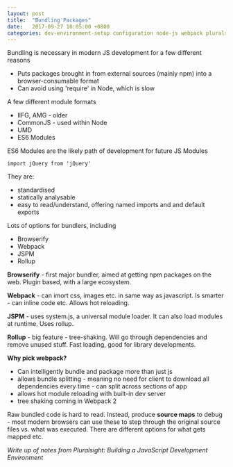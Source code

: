 ```yaml
---
layout: post
title:  "Bundling Packages"
date:   2017-09-27 10:05:00 +0800
categories: dev-environment-setup configuration node-js webpack pluralsight
---
```


Bundling is necessary in modern JS development for a few different reasons
- Puts packages brought in from external sources (mainly npm) into a browser-consumable format
- Can avoid using 'require' in Node, which is slow

A few different module formats
- IIFG, AMG - older
- CommonJS - used within Node
- UMD
- ES6 Modules

ES6 Modules are the likely path of development for future JS Modules

`import jQuery from 'jQuery'`

They are:
- standardised
- statically analysable
- easy to read/understand, offering named imports and and default exports

Lots of options for bundlers, including
- Browserify
- Webpack
- JSPM
- Rollup

**Browserify** - first major bundler, aimed at getting npm packages on the web. Plugin based, with a large ecosystem.

**Webpack** - can imort css, images etc. in same way as javascript. Is smarter - can inline code etc. Allows hot reloading.

**JSPM** - uses system.js, a universal module loader. It can also load modules at runtime. Uses rollup.

**Rollup** - big feature - tree-shaking. Will go through dependencies and remove unused stuff. Fast loading, good for library developments.

**Why pick webpack?**

- Can intelligently bundle and package more than just js
- allows bundle splitting - meaning no need for client to download all dependencies every time - can split across sections of app
- allows hot module reloading with built-in dev server
- tree shaking coming in Webpack 2

Raw bundled code is hard to read. Instead, produce **source maps** to debug - most modern browsers can use these to step through the original source files vs. what was executed. There are different options for what gets mapped etc.


*Write up of notes from Pluralsight: Building a JavaScript Development Environment*